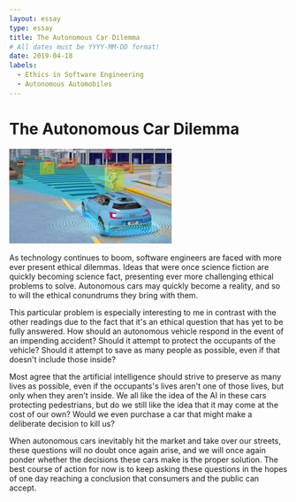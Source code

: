 ```yaml
---
layout: essay
type: essay
title: The Autonomous Car Dilemma
# All dates must be YYYY-MM-DD format!
date: 2019-04-18
labels:
  - Ethics in Software Engineering
  - Autonomous Automobiles
---
```


# The Autonomous Car Dilemma

 <img class="ui large middle floated rounded image" src="../images/autonomous.jpg">

As technology continues to boom, software engineers are faced with more ever present ethical dilemmas. Ideas that were once science fiction are quickly becoming science fact, presenting ever more challenging ethical problems to solve. Autonomous cars may quickly become a reality, and so to will the ethical conundrums they bring with them.

This particular problem is especially interesting to me in contrast with the other readings due to the fact that it's an ethical question that has yet to be fully answered. How should an autonomous vehicle respond in the event of an impending accident? Should it attempt to protect the occupants of the vehicle? Should it attempt to save as many people as possible, even if that doesn't include those inside?

Most agree that the artificial intelligence should strive to preserve as many lives as possible, even if the occupants's lives aren't one of those lives, but only when they aren't inside. We all like the idea of the AI in these cars protecting pedestrians, but do we still like the idea that it may come at the cost of our own? Would we even purchase a car that might make a deliberate decision to kill us?

When autonomous cars inevitably hit the market and take over our streets, these questions will no doubt once again arise, and we will once again ponder whether the decisions these cars make is the proper solution. The best course of action for now is to keep asking these questions in the hopes of one day reaching a conclusion that consumers and the public can accept.
